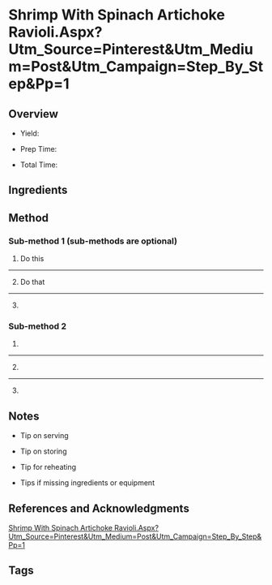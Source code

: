 # Shrimp With Spinach  Artichoke Ravioli.Aspx?Utm_Source=Pinterest&Utm_Medium=Post&Utm_Campaign=Step_By_Step&Pp=1

## Overview

- Yield:

- Prep Time:

- Total Time:

## Ingredients



## Method

### Sub-method 1 (sub-methods are optional)

1. Do this
---
2. Do that
---
3.

### Sub-method 2

1.
---
2.
---
3.

## Notes

- Tip on serving

- Tip on storing

- Tip for reheating

- Tips if missing ingredients or equipment

## References and Acknowledgments

[Shrimp With Spinach  Artichoke Ravioli.Aspx?Utm_Source=Pinterest&Utm_Medium=Post&Utm_Campaign=Step_By_Step&Pp=1](http://www.buitoni.com/Pasta-Recipes/146304/Shrimp-with-Spinach--Artichoke-Ravioli.aspx?utm_source=pinterest&utm_medium=post&utm_campaign=step_by_step&pp=1)

## Tags


